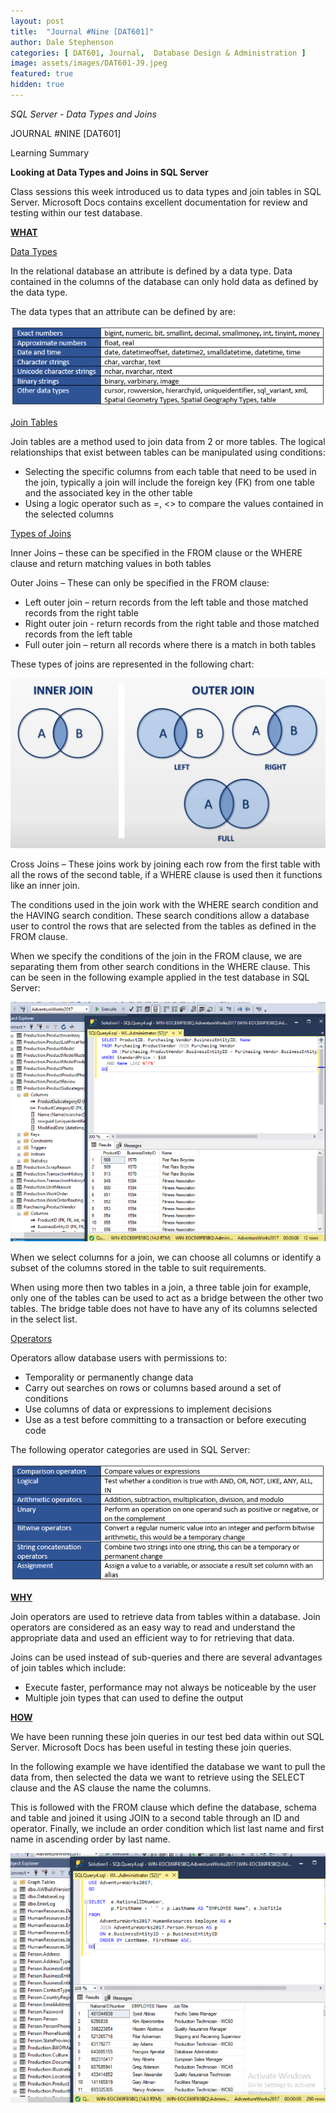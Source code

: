 ```yaml
---
layout: post
title:  "Journal #Nine [DAT601]"
author: Dale Stephenson
categories: [ DAT601, Journal,  Database Design & Administration ]
image: assets/images/DAT601-J9.jpeg
featured: true
hidden: true
---
```

<i>SQL Server - Data Types and Joins</i>

JOURNAL #NINE [DAT601]

Learning Summary<br>

<b>Looking at Data Types and Joins in SQL Server</b>

Class sessions this week introduced us to data types and join tables in SQL Server. Microsoft Docs contains excellent documentation for review and testing within our test database.

<b><u>WHAT</u></b>

<u>Data Types</u>

In the relational database an attribute is defined by a data type. Data contained in the columns of the database can only hold data as defined by the data type.<br>

The data types that an attribute can be defined by are:

<img src="/assets/images/DAT9_datatypes.png" alt="Data Types"><br>

<u>Join Tables</u>

Join tables are a method used to join data from 2 or more tables. The logical relationships that exist between tables can be manipulated using conditions:

-	Selecting the specific columns from each table that need to be used in the join, typically a join will include the foreign key (FK) from one table and the associated key in the other table 
-	Using a logic operator such as =, <> to compare the values contained in the selected columns 

<u>Types of Joins</u>

Inner Joins – these can be specified in the FROM clause or the WHERE clause and return matching values in both tables

Outer Joins – These can only be specified in the FROM clause:
-	Left outer join – return records from the left table and those matched records from the right table
-	Right outer join - return records from the right table and those matched records from the left table
-	Full outer join – return all records where there is a match in both tables 

These types of joins are represented in the following chart:

<img src="/assets/images/DAT9_joins.png" alt="Join Types"><br>

Cross Joins – These joins work by joining each row from the first table with all the rows of the second table, if a WHERE clause is used then it functions like an inner join.<br>

The conditions used in the join work with the WHERE search condition and the HAVING search condition. These search conditions allow a database user to control the rows that are selected from the tables as defined in the FROM clause.<br>

When we specify the conditions of the join in the FROM clause, we are separating them from other search conditions in the WHERE clause. This can be seen in the following example applied in the test database in SQL Server:

<img src="/assets/images/DAT9_joinEX1.png" alt="Join Table Example"><br>

When we select columns for a join, we can choose all columns or identify a subset of the columns stored in the table to suit requirements.<br>

When using more then two tables in a join, a three table join for example, only one of the tables can be used to act as a bridge between the other two tables. The bridge table does not have to have any of its columns selected in the select list.

<u>Operators</u>

Operators allow database users with permissions to:

-	Temporality or permanently change data
-	Carry out searches on rows or columns based around a set of conditions
-	Use columns of data or expressions to implement decisions 
-	Use as a test before committing to a transaction or before executing code

The following operator categories are used in SQL Server:

<img src="/assets/images/DAT9_operators.png" alt="Join Table Example"><br>

<b><u>WHY</u></b>

Join operators are used to retrieve data from tables within a database. Join operators are considered as an easy way to read and understand the appropriate data and used an efficient way to for retrieving that data.<br>

Joins can be used instead of sub-queries and there are several advantages of join tables which include:

-	Execute faster, performance may not always be noticeable by the user
-	Multiple join types that can used to define the output 

<b><u>HOW</u></b>

We have been running these join queries in our test bed data within out SQL Server. Microsoft Docs has been useful in testing these join queries.<br> 

In the following example we have identified the database we want to pull the data from, then selected the data we want to retrieve using the SELECT clause and the AS clause the name the columns.<br> 

This is followed with the FROM clause which define the database, schema and table and joined it using JOIN to a second table through an ID and operator. Finally, we include an order condition which list last name and first name in ascending order by last name.<br>

<img src="/assets/images/DAT9_joinEX2.png" alt="Join Table Example"><br>
